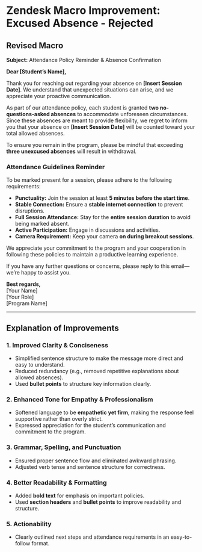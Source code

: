 # **Zendesk Macro Improvement: Excused Absence - Rejected**

## **Revised Macro**

**Subject:** Attendance Policy Reminder & Absence Confirmation

**Dear [Student’s Name],**

Thank you for reaching out regarding your absence on **[Insert Session Date]**. We understand that unexpected situations can arise, and we appreciate your proactive communication.

As part of our attendance policy, each student is granted **two no-questions-asked absences** to accommodate unforeseen circumstances. Since these absences are meant to provide flexibility, we regret to inform you that your absence on **[Insert Session Date]** will be counted toward your total allowed absences.

To ensure you remain in the program, please be mindful that exceeding **three unexcused absences** will result in withdrawal.

### **Attendance Guidelines Reminder**
To be marked present for a session, please adhere to the following requirements:
- **Punctuality:** Join the session at least **5 minutes before the start time**.
- **Stable Connection:** Ensure a **stable internet connection** to prevent disruptions.
- **Full Session Attendance:** Stay for the **entire session duration** to avoid being marked absent.
- **Active Participation:** Engage in discussions and activities.
- **Camera Requirement:** Keep your camera **on during breakout sessions**.

We appreciate your commitment to the program and your cooperation in following these policies to maintain a productive learning experience.

If you have any further questions or concerns, please reply to this email—we’re happy to assist you.

**Best regards,**  
[Your Name]  
[Your Role]  
[Program Name]

---

## **Explanation of Improvements**

### **1. Improved Clarity & Conciseness**
- Simplified sentence structure to make the message more direct and easy to understand.
- Reduced redundancy (e.g., removed repetitive explanations about allowed absences).
- Used **bullet points** to structure key information clearly.

### **2. Enhanced Tone for Empathy & Professionalism**
- Softened language to be **empathetic yet firm**, making the response feel supportive rather than overly strict.
- Expressed appreciation for the student’s communication and commitment to the program.

### **3. Grammar, Spelling, and Punctuation**
- Ensured proper sentence flow and eliminated awkward phrasing.
- Adjusted verb tense and sentence structure for correctness.

### **4. Better Readability & Formatting**
- Added **bold text** for emphasis on important policies.
- Used **section headers** and **bullet points** to improve readability and structure.

### **5. Actionability**
- Clearly outlined next steps and attendance requirements in an easy-to-follow format.
